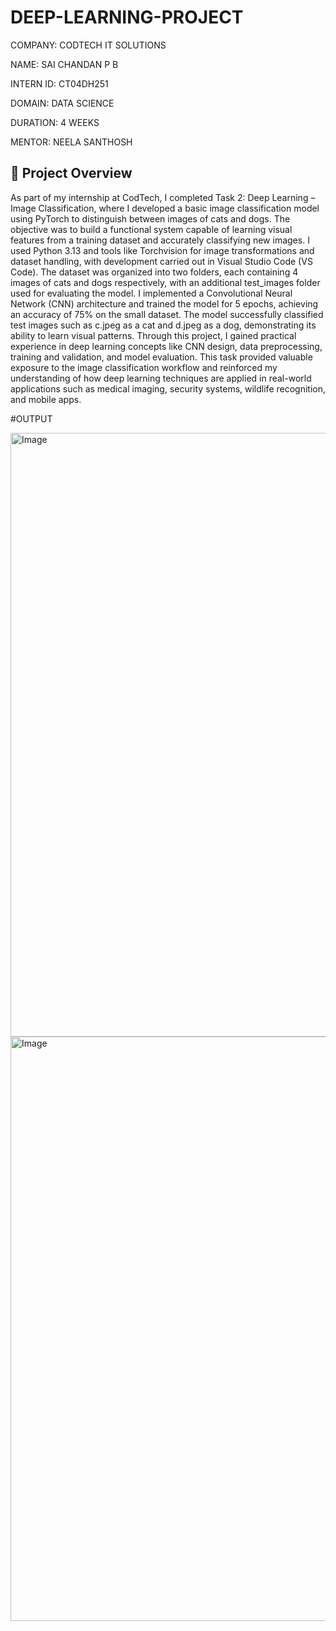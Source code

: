 # DEEP-LEARNING-PROJECT

COMPANY: CODTECH IT SOLUTIONS

NAME: SAI CHANDAN P B

INTERN ID: CT04DH251

DOMAIN: DATA SCIENCE

DURATION: 4 WEEKS

MENTOR: NEELA SANTHOSH


## 📝 Project Overview

As part of my internship at CodTech, I completed Task 2: Deep Learning – Image Classification, where I developed a basic image classification model using PyTorch to distinguish between images of cats and dogs. The objective was to build a functional system capable of learning visual features from a training dataset and accurately classifying new images. I used Python 3.13 and tools like Torchvision for image transformations and dataset handling, with development carried out in Visual Studio Code (VS Code). The dataset was organized into two folders, each containing 4 images of cats and dogs respectively, with an additional test_images folder used for evaluating the model. I implemented a Convolutional Neural Network (CNN) architecture and trained the model for 5 epochs, achieving an accuracy of 75% on the small dataset. The model successfully classified test images such as c.jpeg as a cat and d.jpeg as a dog, demonstrating its ability to learn visual patterns. Through this project, I gained practical experience in deep learning concepts like CNN design, data preprocessing, training and validation, and model evaluation. This task provided valuable exposure to the image classification workflow and reinforced my understanding of how deep learning techniques are applied in real-world applications such as medical imaging, security systems, wildlife recognition, and mobile apps.

#OUTPUT

<img width="970" height="966" alt="Image" src="https://github.com/user-attachments/assets/dfc607a2-79a1-4c49-9e22-f3cc8c5cab22" />

<img width="953" height="935" alt="Image" src="https://github.com/user-attachments/assets/01f7ba48-647d-4288-859e-7043c16565bf" />



